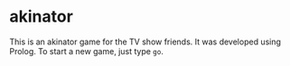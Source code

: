 # akinator
This is an akinator game for the TV show friends. It was developed using Prolog. To start a new game, just type `go`.

